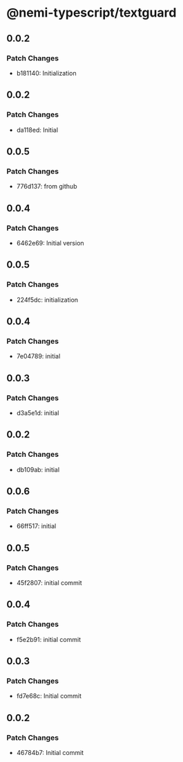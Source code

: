 # @nemi-typescript/textguard

## 0.0.2

### Patch Changes

- b181140: Initialization

## 0.0.2

### Patch Changes

- da118ed: Initial

## 0.0.5

### Patch Changes

- 776d137: from github

## 0.0.4

### Patch Changes

- 6462e69: Initial version

## 0.0.5

### Patch Changes

- 224f5dc: initialization

## 0.0.4

### Patch Changes

- 7e04789: initial

## 0.0.3

### Patch Changes

- d3a5e1d: initial

## 0.0.2

### Patch Changes

- db109ab: initial

## 0.0.6

### Patch Changes

- 66ff517: initial

## 0.0.5

### Patch Changes

- 45f2807: initial commit

## 0.0.4

### Patch Changes

- f5e2b91: initial commit

## 0.0.3

### Patch Changes

- fd7e68c: Initial commit

## 0.0.2

### Patch Changes

- 46784b7: Initial commit
